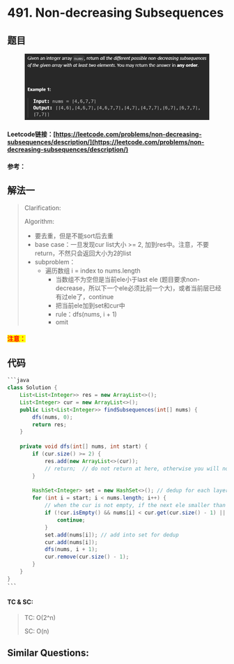 # 491. Non-decreasing Subsequences

## 题目

<figure><img src="../../.gitbook/assets/image (8).png" alt=""><figcaption></figcaption></figure>

#### Leetcode链接：[https://leetcode.com/problems/non-decreasing-subsequences/description/](https://leetcode.com/problems/non-decreasing-subsequences/description/)

#### 参考：

## 解法一

> Clarification:&#x20;
>
> Algorithm:&#x20;
>
> * 要去重，但是不能sort后去重
> * base case：一旦发现cur list大小 >= 2, 加到res中。注意，不要return，不然只会返回大小为2的list
> * subproblem：
>   * 遍历数组 i = index to nums.length
>     * 当数组不为空但是当前ele小于last ele (题目要求non-decrease，所以下一个ele必须比前一个大)，或者当前层已经有过ele了，continue
>     * 把当前ele加到set和cur中
>     * rule：dfs(nums, i + 1)
>     * omit

#### <mark style="color:red;">注意：</mark>

## 代码

````java
```java
class Solution {
    List<List<Integer>> res = new ArrayList<>();
    List<Integer> cur = new ArrayList<>();
    public List<List<Integer>> findSubsequences(int[] nums) {
        dfs(nums, 0);
        return res;
    }

    private void dfs(int[] nums, int start) {
        if (cur.size() >= 2) {
            res.add(new ArrayList<>(cur));
            // return;  // do not return at here, otherwise you will not get any res after size is 2
        }

        HashSet<Integer> set = new HashSet<>(); // dedup for each layer
        for (int i = start; i < nums.length; i++) {
            // when the cur is not empty, if the next ele smaller than the last one or has choosen, go next
            if (!cur.isEmpty() && nums[i] < cur.get(cur.size() - 1) || set.contains(nums[i])) {
                continue;
            }
            set.add(nums[i]); // add into set for dedup
            cur.add(nums[i]);
            dfs(nums, i + 1);
            cur.remove(cur.size() - 1);
        }
    }
}
```
````

#### TC & SC:&#x20;

> TC: O(2^n)
>
> SC: O(n)

## **Similar Questions:**&#x20;
